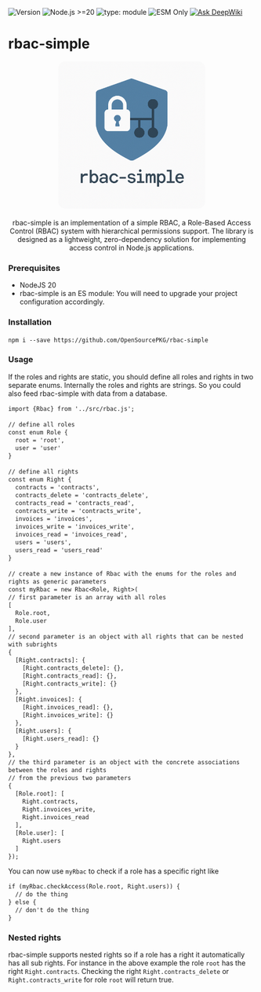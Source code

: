 ![Version](https://img.shields.io/badge/Version-1.0.0-blue)
![Node.js >=20](https://img.shields.io/badge/Node.js-%3E%3D20-brightgreen)
![type: module](https://img.shields.io/badge/type-module-orange)
![ESM Only](https://img.shields.io/badge/Module-ESM--only-success)
[![Ask DeepWiki](https://deepwiki.com/badge.svg)](https://deepwiki.com/OpenSourcePKG/rbac-simple)

# rbac-simple
<p align="center">
<img src="doc/images/logo.png" width="300px" style="border-radius: 15px;transition: transform .2s;object-fit: cover;">
<br><br>
rbac-simple is an implementation of a simple RBAC, a Role-Based Access Control (RBAC) system with hierarchical permissions support. The library is designed as a lightweight, zero-dependency solution for implementing access control in Node.js applications.
</p>



### Prerequisites

- NodeJS 20
- rbac-simple is an ES module: You will need to upgrade your project configuration accordingly.

### Installation

`npm i --save https://github.com/OpenSourcePKG/rbac-simple`

### Usage

If the roles and rights are static, you should define all roles and rights in two separate enums.
Internally the roles and rights are strings. So you could also feed rbac-simple with data from a database.

````
import {Rbac} from '../src/rbac.js';

// define all roles
const enum Role {
  root = 'root',
  user = 'user'
}

// define all rights
const enum Right {
  contracts = 'contracts',
  contracts_delete = 'contracts_delete',
  contracts_read = 'contracts_read',
  contracts_write = 'contracts_write',
  invoices = 'invoices',
  invoices_write = 'invoices_write',
  invoices_read = 'invoices_read',
  users = 'users',
  users_read = 'users_read'
}

// create a new instance of Rbac with the enums for the roles and rights as generic parameters
const myRbac = new Rbac<Role, Right>(
// first parameter is an array with all roles
[
  Role.root,
  Role.user
],
// second parameter is an object with all rights that can be nested with subrights
{
  [Right.contracts]: {
    [Right.contracts_delete]: {},
    [Right.contracts_read]: {},
    [Right.contracts_write]: {}
  },
  [Right.invoices]: {
    [Right.invoices_read]: {},
    [Right.invoices_write]: {}
  },
  [Right.users]: {
    [Right.users_read]: {}
  }
},
// the third parameter is an object with the concrete associations between the roles and rights
// from the previous two parameters
{
  [Role.root]: [
    Right.contracts,
    Right.invoices_write,
    Right.invoices_read
  ],
  [Role.user]: [
    Right.users
  ]
});
````

You can now use `myRbac` to check if a role has a specific right like
````
if (myRbac.checkAccess(Role.root, Right.users)) {
  // do the thing
} else {
  // don't do the thing
}
````

### Nested rights

rbac-simple supports nested rights so if a role has a right it automatically has all sub rights.
For instance in the above example the role `root` has the right `Right.contracts`. Checking the
right `Right.contracts_delete` or `Right.contracts_write` for role `root` will return true.
